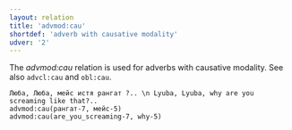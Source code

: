 ```yaml
---
layout: relation
title: 'advmod:cau'
shortdef: 'adverb with causative modality'
udver: '2'
---
```


The _advmod:cau_ relation is used for adverbs with causative modality.
See also `advcl:cau` and `obl:cau`.

~~~ sdparse
Люба, Люба, мейс истя рангат ?.. \n Lyuba, Lyuba, why are you screaming like that?..
advmod:cau(рангат-7, мейс-5)
advmod:cau(are_you_screaming-7, why-5)


~~~



<!-- Interlanguage links updated Út 9. května 2023, 20:03:56 CEST -->
